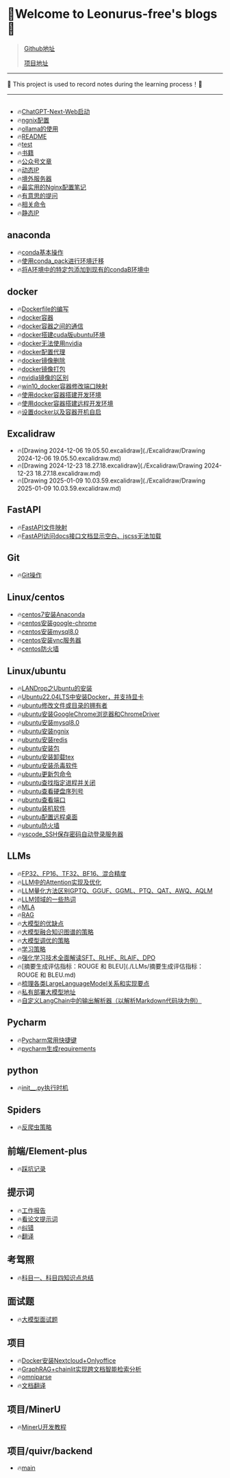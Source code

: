 # 🍄Welcome to Leonurus-free's blogs🍄

> [Github地址](https://github.com/Leonurus-free/Leonurus-free.github.io)
>
> [项目地址](https://leonurus-free.github.io/)

----

🐼 This project is used to record notes during the learning process！​​ 🐼

---

## 

* 🔥[ChatGPT-Next-Web启动](.//ChatGPT-Next-Web启动.md)
* 🔥[ngnix配置](.//ngnix配置.md)
* 🔥[ollama的使用](.//ollama的使用.md)
* 🔥[README](.//README.md)
* 🔥[test](.//test.md)
* 🔥[书籍](.//书籍.md)
* 🔥[公众号文章](.//公众号文章.md)
* 🔥[动态IP](.//动态IP.md)
* 🔥[境外服务器](.//境外服务器.md)
* 🔥[最实用的Nginx配置笔记](.//最实用的Nginx配置笔记.md)
* 🔥[有意思的提问](.//有意思的提问.md)
* 🔥[相关命令](.//相关命令.md)
* 🔥[静态IP](.//静态IP.md)

## anaconda

* 🔥[conda基本操作](./anaconda/conda基本操作.md)
* 🔥[使用conda_pack进行环境迁移](./anaconda/使用conda_pack进行环境迁移.md)
* 🔥[将A环境中的特定包添加到现有的condaB环境中](./anaconda/将A环境中的特定包添加到现有的condaB环境中.md)

## docker

* 🔥[Dockerfile的编写](./docker/Dockerfile的编写.md)
* 🔥[docker容器](./docker/docker容器.md)
* 🔥[docker容器之间的通信](./docker/docker容器之间的通信.md)
* 🔥[docker搭建cuda版ubuntu环境](./docker/docker搭建cuda版ubuntu环境.md)
* 🔥[docker无法使用nvidia](./docker/docker无法使用nvidia.md)
* 🔥[docker配置代理](./docker/docker配置代理.md)
* 🔥[docker镜像删除](./docker/docker镜像删除.md)
* 🔥[docker镜像打包](./docker/docker镜像打包.md)
* 🔥[nvidia镜像的区别](./docker/nvidia镜像的区别.md)
* 🔥[win10_docker容器修改端口映射](./docker/win10_docker容器修改端口映射.md)
* 🔥[使用docker容器搭建开发环境](./docker/使用docker容器搭建开发环境.md)
* 🔥[使用docker容器搭建远程开发环境](./docker/使用docker容器搭建远程开发环境.md)
* 🔥[设置docker以及容器开机自启](./docker/设置docker以及容器开机自启.md)

## Excalidraw

* 🔥[Drawing 2024-12-06 19.05.50.excalidraw](./Excalidraw/Drawing 2024-12-06 19.05.50.excalidraw.md)
* 🔥[Drawing 2024-12-23 18.27.18.excalidraw](./Excalidraw/Drawing 2024-12-23 18.27.18.excalidraw.md)
* 🔥[Drawing 2025-01-09 10.03.59.excalidraw](./Excalidraw/Drawing 2025-01-09 10.03.59.excalidraw.md)

## FastAPI

* 🔥[FastAPI文件映射](./FastAPI/FastAPI文件映射.md)
* 🔥[FastAPI访问docs接口文档显示空白、jscss无法加载](./FastAPI/FastAPI访问docs接口文档显示空白、jscss无法加载.md)

## Git

* 🔥[Git操作](./Git/Git操作.md)

## Linux/centos

* 🔥[centos7安装Anaconda](./Linux/centos/centos7安装Anaconda.md)
* 🔥[centos安装google-chrome](./Linux/centos/centos安装google-chrome.md)
* 🔥[centos安装mysql8.0](./Linux/centos/centos安装mysql8.0.md)
* 🔥[centos安装vnc服务器](./Linux/centos/centos安装vnc服务器.md)
* 🔥[centos防火墙](./Linux/centos/centos防火墙.md)

## Linux/ubuntu

* 🔥[LANDrop之Ubuntu的安装](./Linux/ubuntu/LANDrop之Ubuntu的安装.md)
* 🔥[Ubuntu22.04LTS中安装Docker，并支持显卡](./Linux/ubuntu/Ubuntu22.04LTS中安装Docker，并支持显卡.md)
* 🔥[ubuntu修改文件或目录的拥有者](./Linux/ubuntu/ubuntu修改文件或目录的拥有者.md)
* 🔥[ubuntu安装GoogleChrome浏览器和ChromeDriver](./Linux/ubuntu/ubuntu安装GoogleChrome浏览器和ChromeDriver.md)
* 🔥[ubuntu安装mysql8.0](./Linux/ubuntu/ubuntu安装mysql8.0.md)
* 🔥[ubuntu安装ngnix](./Linux/ubuntu/ubuntu安装ngnix.md)
* 🔥[ubuntu安装redis](./Linux/ubuntu/ubuntu安装redis.md)
* 🔥[ubuntu安装包](./Linux/ubuntu/ubuntu安装包.md)
* 🔥[ubuntu安装卸载tex](./Linux/ubuntu/ubuntu安装卸载tex.md)
* 🔥[ubuntu安装杀毒软件](./Linux/ubuntu/ubuntu安装杀毒软件.md)
* 🔥[ubuntu更新包命令](./Linux/ubuntu/ubuntu更新包命令.md)
* 🔥[ubuntu查找指定进程并关闭](./Linux/ubuntu/ubuntu查找指定进程并关闭.md)
* 🔥[ubuntu查看硬盘序列号](./Linux/ubuntu/ubuntu查看硬盘序列号.md)
* 🔥[ubuntu查看端口](./Linux/ubuntu/ubuntu查看端口.md)
* 🔥[ubuntu装机软件](./Linux/ubuntu/ubuntu装机软件.md)
* 🔥[ubuntu配置远程桌面](./Linux/ubuntu/ubuntu配置远程桌面.md)
* 🔥[ubuntu防火墙](./Linux/ubuntu/ubuntu防火墙.md)
* 🔥[vscode_SSH保存密码自动登录服务器](./Linux/ubuntu/vscode_SSH保存密码自动登录服务器.md)

## LLMs

* 🔥[FP32、FP16、TF32、BF16、混合精度](./LLMs/FP32、FP16、TF32、BF16、混合精度.md)
* 🔥[LLM中的Attention实现及优化](./LLMs/LLM中的Attention实现及优化.md)
* 🔥[LLM量化方法区别GPTQ、GGUF、GGML、PTQ、QAT、AWQ、AQLM](./LLMs/LLM量化方法区别GPTQ、GGUF、GGML、PTQ、QAT、AWQ、AQLM.md)
* 🔥[LLM领域的一些热词](./LLMs/LLM领域的一些热词.md)
* 🔥[MLA](./LLMs/MLA.md)
* 🔥[RAG](./LLMs/RAG.md)
* 🔥[大模型的优缺点](./LLMs/大模型的优缺点.md)
* 🔥[大模型融合知识图谱的策略](./LLMs/大模型融合知识图谱的策略.md)
* 🔥[大模型调优的策略](./LLMs/大模型调优的策略.md)
* 🔥[学习策略](./LLMs/学习策略.md)
* 🔥[强化学习技术全面解读SFT、RLHF、RLAIF、DPO](./LLMs/强化学习技术全面解读SFT、RLHF、RLAIF、DPO.md)
* 🔥[摘要生成评估指标：ROUGE 和 BLEU](./LLMs/摘要生成评估指标：ROUGE 和 BLEU.md)
* 🔥[梳理各类LargeLanguageModel关系和实现要点](./LLMs/梳理各类LargeLanguageModel关系和实现要点.md)
* 🔥[私有部署大模型地址](./LLMs/私有部署大模型地址.md)
* 🔥[自定义LangChain中的输出解析器（以解析Markdown代码块为例）](./LLMs/自定义LangChain中的输出解析器（以解析Markdown代码块为例）.md)

## Pycharm

* 🔥[Pycharm常用快捷键](./Pycharm/Pycharm常用快捷键.md)
* 🔥[pycharm生成requirements](./Pycharm/pycharm生成requirements.md)

## python

* 🔥[init__.py执行时机](./python/init__.py执行时机.md)

## Spiders

* 🔥[反爬虫策略](./Spiders/反爬虫策略.md)

## 前端/Element-plus

* 🔥[踩坑记录](./前端/Element-plus/踩坑记录.md)

## 提示词

* 🔥[工作报告](./提示词/工作报告.md)
* 🔥[看论文提示词](./提示词/看论文提示词.md)
* 🔥[纠错](./提示词/纠错.md)
* 🔥[翻译](./提示词/翻译.md)

## 考驾照

* 🔥[科目一、科目四知识点总结](./考驾照/科目一、科目四知识点总结.md)

## 面试题

* 🔥[大模型面试题](./面试题/大模型面试题.md)

## 项目

* 🔥[Docker安装Nextcloud+Onlyoffice](./项目/Docker安装Nextcloud+Onlyoffice.md)
* 🔥[GraphRAG+chainlit实现跨文档智能检索分析](./项目/GraphRAG+chainlit实现跨文档智能检索分析.md)
* 🔥[omniparse](./项目/omniparse.md)
* 🔥[文档翻译](./项目/文档翻译.md)

## 项目/MinerU

* 🔥[MinerU开发教程](./项目/MinerU/MinerU开发教程.md)

## 项目/quivr/backend

* 🔥[main](./项目/quivr/backend/main.md)

